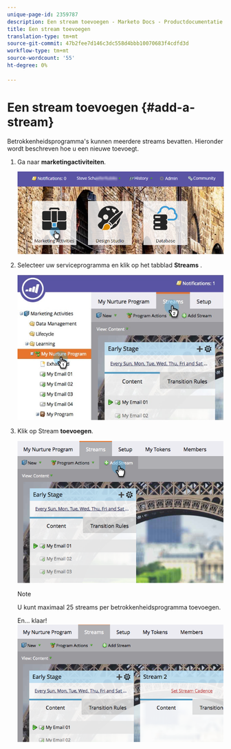 ```yaml
---
unique-page-id: 2359787
description: Een stream toevoegen - Marketo Docs - Productdocumentatie
title: Een stream toevoegen
translation-type: tm+mt
source-git-commit: 47b2fee7d146c3dc558d4bbb10070683f4cdfd3d
workflow-type: tm+mt
source-wordcount: '55'
ht-degree: 0%

---
```



# Een stream toevoegen {#add-a-stream}

Betrokkenheidsprogramma&#39;s kunnen meerdere streams bevatten. Hieronder wordt beschreven hoe u een nieuwe toevoegt.

1. Ga naar **marketingactiviteiten**.

   ![](assets/login-marketing-activities-2.png)

1. Selecteer uw serviceprogramma en klik op het tabblad **Streams** .

   ![](assets/streamstablifecycle.jpg)

1. Klik op Stream **toevoegen**.

   ![](assets/image2014-9-15-16-3a56-3a23.png)

   >[!NOTE]
   >
   >U kunt maximaal 25 streams per betrokkenheidsprogramma toevoegen.

   En... klaar!   ![](assets/image2014-9-15-16-3a56-3a27.png)

